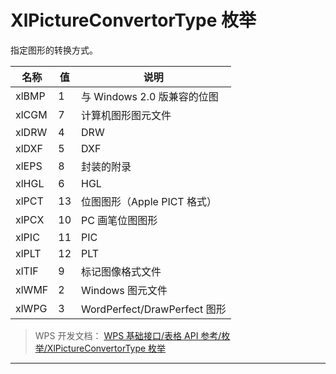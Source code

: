 # XlPictureConvertorType 枚举

指定图形的转换方式。

| 名称  | 值  | 说明                         |
|-------|-----|------------------------------|
| xlBMP | 1   | 与 Windows 2.0 版兼容的位图  |
| xlCGM | 7   | 计算机图形图元文件           |
| xlDRW | 4   | DRW                          |
| xlDXF | 5   | DXF                          |
| xlEPS | 8   | 封装的附录                   |
| xlHGL | 6   | HGL                          |
| xlPCT | 13  | 位图图形（Apple PICT 格式）  |
| xlPCX | 10  | PC 画笔位图图形              |
| xlPIC | 11  | PIC                          |
| xlPLT | 12  | PLT                          |
| xlTIF | 9   | 标记图像格式文件             |
| xlWMF | 2   | Windows 图元文件             |
| xlWPG | 3   | WordPerfect/DrawPerfect 图形 |

> WPS 开发文档： [WPS 基础接口/表格 API 参考/枚举/XlPictureConvertorType 枚举](https://qn.cache.wpscdn.cn/encs/doc/office_v19/topics/WPS%20%E5%9F%BA%E7%A1%80%E6%8E%A5%E5%8F%A3/%E8%A1%A8%E6%A0%BC%20API%20%E5%8F%82%E8%80%83/%E6%9E%9A%E4%B8%BE/XlPictureConvertorType%20%E6%9E%9A%E4%B8%BE.html)

------------------------------------------------------------------------
